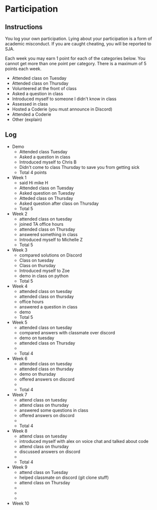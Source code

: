 Participation
=============

## Instructions ##

You log your own participation. Lying about your participation is a form of
academic misconduct. If you are caught cheating, you will be reported to SJA.

Each week you may earn 1 point for each of the categories below. You cannot get
more than one point per category. There is a maximum of 5 points each week.

+ Attended class on Tuesday
+ Attended class on Thursday
+ Volunteered at the front of class
+ Asked a question in class
+ Introduced myself to someone I didn't know in class
+ Assessed in class
+ Hosted a Coderie (you must announce in Discord)
+ Attended a Coderie
+ Other (explain)

## Log ##

- Demo
	+ Attended class Tuesday
	+ Asked a question in class
	+ Introduced myself to Chris B
	+ Didn't come to class Thursday to save you from getting sick
	+ Total 4 points
- Week 1
	+ said Hi mike H 
	+ Attended class on Tuesday
	+ Asked question on Tuesday
	+ Atteded class on Thursday
	+ Asked question after class on Thursday
	+ Total 5 
- Week 2
	+ attended class on tuesday
	+ joined TA office hours
	+ attended class on Thursday
	+ answered something in class
	+ Introduced myself to Michelle Z
	+ Total 5
- Week 3
	+ compared solutions on Discord
	+ Class on tuesday
	+ Class on thursday
	+ Introduced myself to Zoe
	+ demo in class on python
	+ Total 5 
- Week 4
	+ attended class on tuesday
	+ attended class on thursday
	+ office hours
	+ answered a question in class
	+ demo
	+ Total 5
- Week 5
	+ attended class on tuesday
	+ compared answers with classmate over discord
	+ demo on tuesday
	+ attended class on Thursday
	+
	+ Total 4
- Week 6
	+ attended class on tuesday
	+ attended class on thursday
	+ demo on thursday
	+ offered answers on discord
	+
	+ Total 4
- Week 7
	+ attend class on tuesday
	+ attend class on thursday
	+ answered some questions in class
	+ offered answers on discord
	+
	+ Total 4
- Week 8
	+ attend class on tuesday
	+ introduced myself with alex on voice chat and talked about code
	+ attend class on thursday
	+ discussed answers on discord
	+ 
	+ Total 4
- Week 9
	+ attend class on Tuesday
	+ helped classmate on discord (git clone stuff)
	+ attend class on Thursday
	+ 
	+
	+
- Week 10
